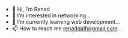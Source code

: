 - 👋 Hi, I’m Renad
- 👀 I’m interested in networking...
- 🌱 I’m currently learning web development...
- 📫 How to reach me renaddaif@gmail.com...

<!---
Renaddaif/Renaddaif is a ✨ special ✨ repository because its `README.md` (this file) appears on your GitHub profile.
You can click the Preview link to take a look at your changes.
--->
